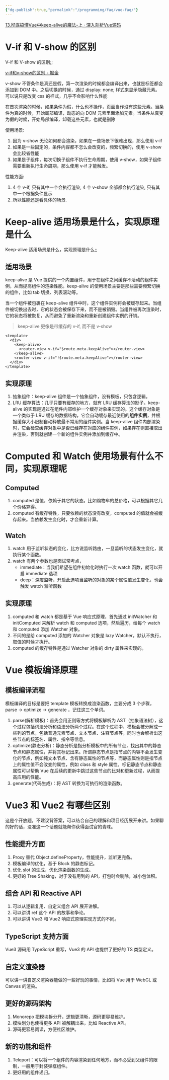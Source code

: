 ```yaml
---
{"dg-publish":true,"permalink":"/programming/faq/vue-faq/"}
---
```



[13.彻底搞懂Vue中keep-alive的魔法-上 · 深入剖析Vue源码](https://ocean1509.github.io/In-depth-analysis-of-Vue/src/%E5%BD%BB%E5%BA%95%E6%90%9E%E6%87%82Vue%E4%B8%ADkeep-alive%E7%9A%84%E9%AD%94%E6%B3%95-%E4%B8%8A.html)

# V-if 和 V-show 的区别

V-if 和 V-show 的区别;;[](https://digital-garden.chiyuu.top/programming/faq/vue-faq/#v-if-v-show)<!--SR:!2023-09-06,8,250-->

[v-if和v-show的区别 - 掘金](https://juejin.cn/post/6844903767553359885)

v-show 不管条件是真还是假，第一次渲染的时候都会编译出来，也就是标签都会添加到 DOM 中。之后切换的时候，通过 display: none; 样式来显示隐藏元素。可以说只是改变 css 的样式，几乎不会影响什么性能

在首次渲染的时候，如果条件为假，什么也不操作，页面当作没有这些元素。当条件为真的时候，开始局部编译，动态的向 DOM 元素里面添加元素。当条件从真变为假的时候，开始局部编译，卸载这些元素，也就是删除

使用场景:

1. 因为 v-show 无论如何都会渲染，如果在一些场景下很难出现，那么使用 v-if
2. 如果是一些固定的，条件内容都不怎么会改变的，频繁切换的，使用 v-show 会比较省性能
3. 如果是子组件，每次切换子组件不执行生命周期，使用 v-show，如果子组件需要重新执行生命周期，那么使用 v-if 才能触发。

性能方面:

1. 4 个 v-if, 只有其中一个会执行渲染, 4 个 v-show 全部都会执行渲染, 只有其中一个根据条件显示
2. 所以性能还是看具体的场景.

# Keep-alive 适用场景是什么，实现原理是什么

Keep-alive 适用场景是什么，实现原理是什么;;[](https://digital-garden.chiyuu.top/programming/faq/vue-faq/#keep-alive)<!--SR:!2023-09-15,13,250-->

## 适用场景

keep-alive 是 Vue 提供的一个内置组件，用于在组件之间缓存不活动的组件实例，从而提高组件的渲染性能。keep-alive 的使用场景主要是那些需要频繁切换的组件，比如 tab 切换、列表滚动等。

当一个组件被包裹在 keep-alive 组件中时，这个组件实例将会被缓存起来。当组件被切换出去时，它的状态会被保存下来，而不是被销毁。当组件被再次渲染时，它的状态将被恢复，从而避免了重新渲染和重新创建组件实例的开销。

> keep-alive 更像是带缓存的 v-if, 而不是 v-show

```vue
<template>
  <div>
    <keep-alive>
      <router-view v-if="$route.meta.keepAlive"></router-view>
    </keep-alive>
    <router-view v-if="!$route.meta.keepAlive"></router-view>
  </div>
</template>
```

## 实现原理

1. 抽象组件：keep-alive 组件是一个抽象组件，没有模板，只包含逻辑。
2. LRU 缓存算法：几乎只要有缓存的地方，就有 LRU 缓存算法的影子。keep-alive 的实现是通过在组件内部维护一个缓存对象来实现的。这个缓存对象是一个类似于 LRU 缓存的数据结构，它会自动缓存最近使用的**组件实例**，并根据缓存大小限制自动释放最不常用的组件实例。当 keep-alive 组件内部渲染时，它会检查缓存对象中是否已经存在对应的组件实例，如果存在则直接取出并渲染，否则就创建一个新的组件实例并添加到缓存中。

# Computed 和 Watch 使用场景有什么不同，实现原理呢

## Computed

1. computed 是值，依赖于其它的状态。比如购物车的总价格，可以根据其它几个价格算得。
2. computed 有缓存特性，只要依赖的状态没有改变，computed 的值就会被缓存起来。当依赖发生变化时，才会重新计算。

## Watch

1. watch 用于监听状态的变化，比方说监听路由，一旦监听的状态发生变化，就执行某个函数。
2. watch 有两个参数也是面试常考点，
    - immediate：当我们希望在组件初始化时执行一次 watch 函数，就可以开启 immediate 选项
    - deep：深度监听，开启此选项当监听的对象的某个属性值发生变化，也会触发 watch 监听函数

## 实现原理

1. computed 和 watch 都是基于 Vue 响应式原理，首先通过 initWatcher 和 initComputed 来解析 watch 和 computed 选项，然后遍历，给每个 watch 和 computed 添加 Watcher 对象。
2. 不同的是给 computed 添加的 Watcher 对象是 lazy Watcher，默认不执行，取值的时候才执行。
3. computed 的缓存特性是通过 Watcher 对象的 dirty 属性来实现的。

# Vue 模板编译原理

## 模板编译流程

模板编译的目标是要把 template 模板转换成渲染函数，主要分成 3 个步骤，parse -> optimize -> generate ，记住这三个单词。

1. parse(解析模板)：首先会用正则等方式将模板解析为 AST（抽象语法树），这个过程包括词法分析和语法分析两个过程。在这个过程中，模板会被分解成一些列的节点，包括普通元素节点、文本节点、注释节点等，同时也会解析出这些节点的标签名、属性、指令等信息。
2. optimize(静态分析)：静态分析是指分析模板中的所有节点，找出其中的静态节点和静态属性，并将其标记出来。所谓静态节点是指节点的内容不会发生变化的节点，例如纯文本节点、含有静态属性的节点等，而静态属性则是指节点上的属性值不会改变的属性，例如 class 和 style 属性。标记静态节点和静态属性可以帮助 Vue 在后续的更新中跳过这些节点的比对和更新过程，从而提高应用的性能。
3. generate(代码生成)：将 AST 转换为可执行的渲染函数。

# Vue3 和 Vue2 有哪些区别

这是个开放题，不建议背答案，可以结合自己的理解和项目经历展开来讲。如果聊的好的话，没准这一个话题就能帮你获得面试官的青睐。

## 性能提升方面

1. Proxy 替代 Object.defineProperty，性能提升，监听更完备。
2. 模板编译的优化，基于 Block 的静态标记。
3. 优化 slot 的生成，优化渲染函数的生成。
4. 更好的 Tree Shaking，对于没有用到的 API，打包时会剔除，减小包体积。

## 组合 API 和 Reactive API

1. 可以从逻辑复用、自定义组合 API 展开讲解。
2. 可以讲讲 ref 这个 API 的故事和争论。
3. 可以讲讲 Vue3 和 Vue2 响应式原理实现方式的不同。

## TypeScript 支持方面

Vue3 源码用 TypeScript 重写，Vue3 的 API 也提供了更好的 TS 类型定义。

## 自定义渲染器

可以讲一讲自定义渲染器能做的一些好玩的事情，比如将 Vue 用于 WebGL 或 Canvas 的渲染。

## 更好的源码架构

1. Monorepo 把模块拆分开，逻辑更清晰，源码更容易维护。
2. 模块划分也使得更多 API 被解耦出来，比如 Reactive API。
3. 源码更容易阅读，方便社区维护。

## 新的功能和组件

1. Teleport：可以将一个组件的内容渲染到任何地方，而不必受到父组件的限制，一般用于封装弹框组件。
2. 更好用的组件递归。
